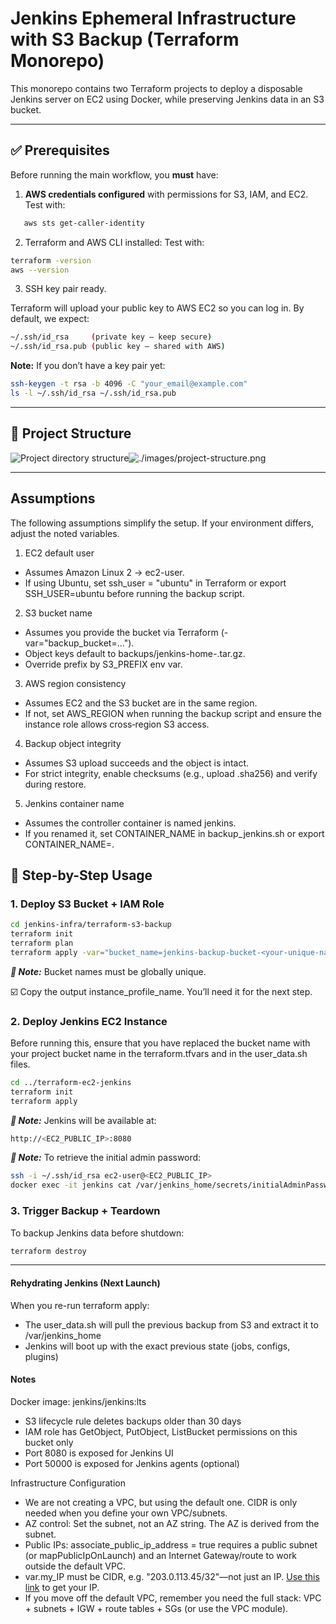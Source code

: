 # Jenkins Ephemeral Infrastructure with S3 Backup (Terraform Monorepo)

This monorepo contains two Terraform projects to deploy a disposable Jenkins server on EC2 using Docker, while preserving Jenkins data in an S3 bucket.

---

## ✅ Prerequisites

Before running the main workflow, you **must** have:

1. **AWS credentials configured** with permissions for S3, IAM, and EC2.  
Test with:

```bash
   aws sts get-caller-identity
```

2. Terraform and AWS CLI installed:
Test with:

```bash
terraform -version
aws --version
```

3. SSH key pair ready.

Terraform will upload your public key to AWS EC2 so you can log in.
By default, we expect:

```bash
~/.ssh/id_rsa     (private key — keep secure)
~/.ssh/id_rsa.pub (public key — shared with AWS)
```

**Note:** If you don’t have a key pair yet:

```bash
ssh-keygen -t rsa -b 4096 -C "your_email@example.com"
ls -l ~/.ssh/id_rsa ~/.ssh/id_rsa.pub
```

---

## 📁 Project Structure

![Project directory structure](#)![./images/project-structure.png](https://github.com/endiesworld/ec2-jenkins-server/images/project-structure.png)


---

## Assumptions
The following assumptions simplify the setup. If your environment differs, adjust the noted variables.

1. EC2 default user
- Assumes Amazon Linux 2 → ec2-user.
- If using Ubuntu, set ssh_user = "ubuntu" in Terraform or export SSH_USER=ubuntu before running the backup script.

2. S3 bucket name
- Assumes you provide the bucket via Terraform (-var="backup_bucket=...").
- Object keys default to backups/jenkins-home-<timestamp>.tar.gz.
- Override prefix by S3_PREFIX env var.

3. AWS region consistency
- Assumes EC2 and the S3 bucket are in the same region.
- If not, set AWS_REGION when running the backup script and ensure the instance role allows cross‑region S3 access.

4. Backup object integrity
- Assumes S3 upload succeeds and the object is intact.
- For strict integrity, enable checksums (e.g., upload .sha256) and verify during restore.

5. Jenkins container name
- Assumes the controller container is named jenkins.
- If you renamed it, set CONTAINER_NAME in backup_jenkins.sh or export CONTAINER_NAME=<your-name>.

## 🚀 Step-by-Step Usage

### 1. Deploy S3 Bucket + IAM Role

```bash
cd jenkins-infra/terraform-s3-backup
terraform init
terraform plan
terraform apply -var="bucket_name=jenkins-backup-bucket-<your-unique-name>"
```

***📌 Note:*** Bucket names must be globally unique.

☑️ Copy the output instance_profile_name. You’ll need it for the next step.

### 2. Deploy Jenkins EC2 Instance

Before running this, ensure that you have replaced the bucket name <jenkins-backup-bucket-project-emmanuel> with your project bucket name in the terraform.tfvars and in the user_data.sh files.

```bash
cd ../terraform-ec2-jenkins
terraform init
terraform apply 
```

***📌 Note:*** Jenkins will be available at:
```bash
http://<EC2_PUBLIC_IP>:8080
```

***📌 Note:*** To retrieve the initial admin password:
```bash
ssh -i ~/.ssh/id_rsa ec2-user@<EC2_PUBLIC_IP>
docker exec -it jenkins cat /var/jenkins_home/secrets/initialAdminPassword
```

### 3. Trigger Backup + Teardown
To backup Jenkins data before shutdown:

```bash
terraform destroy
```
---

#### Rehydrating Jenkins (Next Launch)
When you re-run terraform apply:
- The user_data.sh will pull the previous backup from S3 and extract it to /var/jenkins_home
- Jenkins will boot up with the exact previous state (jobs, configs, plugins)

#### Notes
Docker image: jenkins/jenkins:lts
- S3 lifecycle rule deletes backups older than 30 days
- IAM role has GetObject, PutObject, ListBucket permissions on this bucket only
- Port 8080 is exposed for Jenkins UI
- Port 50000 is exposed for Jenkins agents (optional)

Infrastructure Configuration
- We are not creating a VPC, but using the default one. CIDR is only needed when you define your own VPC/subnets.
- AZ control: Set the subnet, not an AZ string. The AZ is derived from the subnet.
- Public IPs: associate_public_ip_address = true requires a public subnet (or mapPublicIpOnLaunch) and an Internet Gateway/route to work outside the default VPC.
- var.my_IP must be CIDR, e.g. "203.0.113.45/32"—not just an IP. [Use this link](https://www.showmyip.com/) to get your IP.
- If you move off the default VPC, remember you need the full stack: VPC + subnets + IGW + route tables + SGs (or use the VPC module).